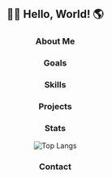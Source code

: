 <div>
    <div align="center">
        <h2>👋🏻 Hello, World! 🌎</h2>
    </div>
    <div align="center">
        <h3>About Me</h3>
    </div>
    <div align="center">
        <h3>Goals</h3>
    </div>
    <div align="center">
        <h3>Skills</h3>
    </div>
    <div align="center">
        <h3>Projects</h3>
    </div>
    <div align="center">
        <h3>Stats</h3>
        <div>
            <img src="https://github-readme-stats.vercel.app/api/top-langs/?username=CosmicReina&langs_count=6" alt="Top Langs" />
        </div>
    </div>
    <div align="center">
        <h3>Contact</h3>
    </div>
</div>
